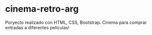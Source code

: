 # cinema-retro-arg
Poryecto realizado con HTML, CSS, Bootstrap. Cinema para comprar entradas a diferentes películas!
